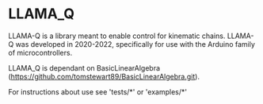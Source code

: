 # LLAMA_Q
 LLAMA-Q is a library meant to enable control for kinematic chains. LLAMA-Q was developed in 2020-2022, specifically for use with the Arduino family of microcontrollers. 

 LLAMA_Q is dependant on BasicLinearAlgebra (https://github.com/tomstewart89/BasicLinearAlgebra.git). 

 For instructions about use see 'tests/\*' or 'examples/\*'
